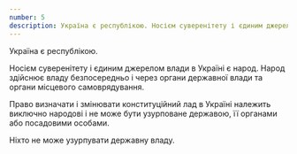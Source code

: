 ```yaml
---
number: 5
description: Україна є республікою. Носієм суверенітету і єдиним джерелом влади в Україні є народ. Народ здійснює владу безпосередньо і через органи державної влади та органи місцевого самоврядування...
---
```


Україна є республікою.

Носієм суверенітету і єдиним джерелом влади в Україні є народ. Народ здійснює владу безпосередньо і через органи
державної влади та органи місцевого самоврядування.

Право визначати і змінювати конституційний лад в Україні належить виключно народові і не може бути узурповане державою,
її органами або посадовими особами.

Ніхто не може узурпувати державну владу.
